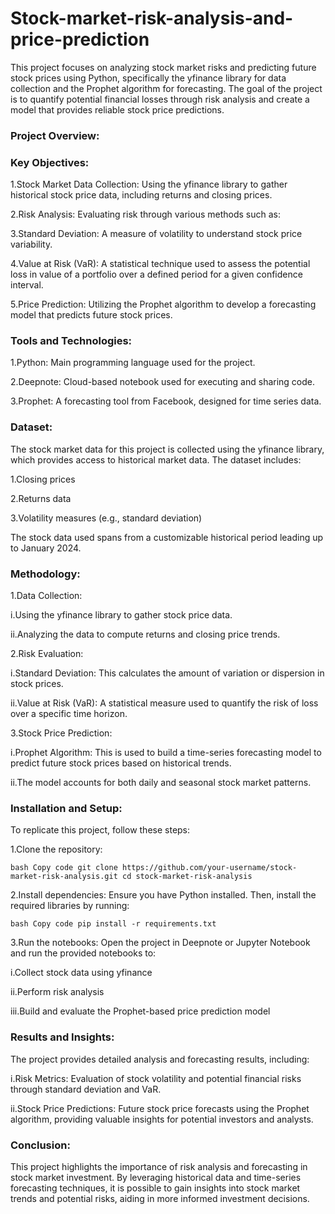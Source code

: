 # Stock-market-risk-analysis-and-price-prediction

This project focuses on analyzing stock market risks and predicting future stock prices using Python, specifically the yfinance library for data collection and the Prophet algorithm for forecasting. The goal of the project is to quantify potential financial losses through risk analysis and create a model that provides reliable stock price predictions.

### Project Overview:

### Key Objectives:

1.Stock Market Data Collection: Using the yfinance library to gather historical stock price data, including returns and closing prices.

2.Risk Analysis: Evaluating risk through various methods such as:

3.Standard Deviation: A measure of volatility to understand stock price variability.

4.Value at Risk (VaR): A statistical technique used to assess the potential loss in value of a portfolio over a defined period for a given confidence interval.

5.Price Prediction: Utilizing the Prophet algorithm to develop a forecasting model that predicts future stock prices.

### Tools and Technologies:

1.Python: Main programming language used for the project.

2.Deepnote: Cloud-based notebook used for executing and sharing code.

3.Prophet: A forecasting tool from Facebook, designed for time series data.

### Dataset:

The stock market data for this project is collected using the yfinance library, which provides access to historical market data. The dataset includes:

1.Closing prices

2.Returns data

3.Volatility measures (e.g., standard deviation)

The stock data used spans from a customizable historical period leading up to January 2024.

### Methodology:

1.Data Collection:

i.Using the yfinance library to gather stock price data.

ii.Analyzing the data to compute returns and closing price trends.

2.Risk Evaluation:

i.Standard Deviation: This calculates the amount of variation or dispersion in stock prices.

ii.Value at Risk (VaR): A statistical measure used to quantify the risk of loss over a specific time horizon.

3.Stock Price Prediction:

i.Prophet Algorithm: This is used to build a time-series forecasting model to predict future stock prices based on historical trends.

ii.The model accounts for both daily and seasonal stock market patterns.

### Installation and Setup:

To replicate this project, follow these steps:

1.Clone the repository:

`bash
Copy code
git clone https://github.com/your-username/stock-market-risk-analysis.git
cd stock-market-risk-analysis
`

2.Install dependencies: Ensure you have Python installed. Then, install the required libraries by running:

`bash
Copy code
pip install -r requirements.txt
`

3.Run the notebooks: Open the project in Deepnote or Jupyter Notebook and run the provided notebooks to:

i.Collect stock data using yfinance

ii.Perform risk analysis

iii.Build and evaluate the Prophet-based price prediction model

### Results and Insights:

The project provides detailed analysis and forecasting results, including:

i.Risk Metrics: Evaluation of stock volatility and potential financial risks through standard deviation and VaR.

ii.Stock Price Predictions: Future stock price forecasts using the Prophet algorithm, providing valuable insights for potential investors and analysts.

### Conclusion:

This project highlights the importance of risk analysis and forecasting in stock market investment. By leveraging historical data and time-series forecasting techniques, it is possible to gain insights into stock market trends and potential risks, aiding in more informed investment decisions.
